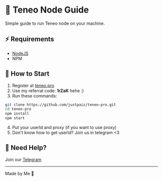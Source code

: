 # 🚀 Teneo Node Guide

Simple guide to run Teneo node on your machine.

## ⚡ Requirements
- [NodeJS](https://nodejs.org/)
- NPM

## 🔑 How to Start
1. Register at [teneo.pro](https://teneo.pro/)
2. Use my referral code: **1rZaK** hehe :)
3. Run these commands:
```bash
git clone https://github.com/justpaiz/teneo-pro.git
cd teneo-pro
npm install
npm start
```
4. Put your userId and proxy (if you want to use proxy)
5. Don't know how to get userId? Join us in telegram <3

## 💬 Need Help?
Join our [Telegram](https://t.me/OpitDAO)

---
Made by Me 🌟